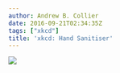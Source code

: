 ```yaml
---
author: Andrew B. Collier
date: 2016-09-21T02:34:35Z
tags: ["xkcd"]
title: 'xkcd: Hand Sanitiser'
---
```


<!--more-->

<img src="/img/2016/09/xkcd-1161-hand_sanitizer.png" >